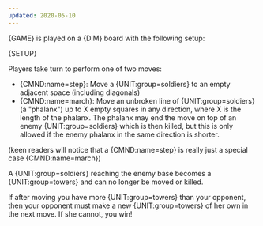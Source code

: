 ```yaml
---
updated: 2020-05-10
---
```


{GAME} is played on a {DIM} board with the following setup:

{SETUP}

Players take turn to perform one of two moves:

- {CMND:name=step}: Move a {UNIT:group=soldiers} to an empty adjacent space (including diagonals)
- {CMND:name=march}: Move an unbroken line of {UNIT:group=soldiers} (a "phalanx") up to X empty squares in any direction, where X is the length of the phalanx. The phalanx may end the move on top of an enemy {UNIT:group=soldiers} which is then killed, but this is only allowed if the enemy phalanx in the same direction is shorter.

(keen readers will notice that a {CMND:name=step} is really just a special case {CMND:name=march})

A {UNIT:group=soldiers} reaching the enemy base becomes a {UNIT:group=towers} and can no longer be moved or killed.

If after moving you have more {UNIT:group=towers} than your opponent, then your opponent must make a new {UNIT:group=towers} of her own in the next move. If she cannot, you win!
